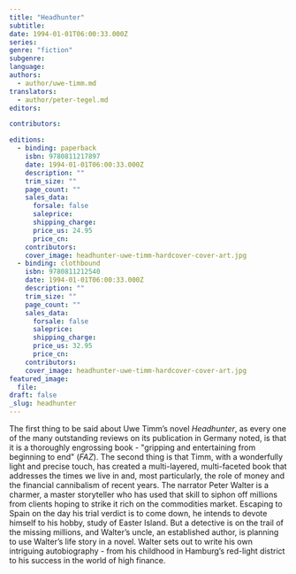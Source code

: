 ```yaml
---
title: "Headhunter"
subtitle:
date: 1994-01-01T06:00:33.000Z
series:
genre: "fiction"
subgenre:
language:
authors:
  - author/uwe-timm.md
translators:
  - author/peter-tegel.md
editors:

contributors:

editions:
  - binding: paperback
    isbn: 9780811217897
    date: 1994-01-01T06:00:33.000Z
    description: ""
    trim_size: ""
    page_count: ""
    sales_data:
      forsale: false
      saleprice:
      shipping_charge:
      price_us: 24.95
      price_cn:
    contributors:
    cover_image: headhunter-uwe-timm-hardcover-cover-art.jpg
  - binding: clothbound
    isbn: 9780811212540
    date: 1994-01-01T06:00:33.000Z
    description: ""
    trim_size: ""
    page_count: ""
    sales_data:
      forsale: false
      saleprice:
      shipping_charge:
      price_us: 32.95
      price_cn:
    contributors:
    cover_image: headhunter-uwe-timm-hardcover-cover-art.jpg
featured_image:
  file:
draft: false
_slug: headhunter
---
```


The first thing to be said about Uwe Timm’s novel _Headhunter_, as every one of the many outstanding reviews on its publication in Germany noted, is that it is a thoroughly engrossing book - "gripping and entertaining from beginning to end" (_FAZ_). The second thing is that Timm, with a wonderfully light and precise touch, has created a multi-layered, multi-faceted book that addresses the times we live in and, most particularly, the role of money and the financial cannibalism of recent years. The narrator Peter Walter is a charmer, a master storyteller who has used that skill to siphon off millions from clients hoping to strike it rich on the commodities market. Escaping to Spain on the day his trial verdict is to come down, he intends to devote himself to his hobby, study of Easter Island. But a detective is on the trail of the missing millions, and Walter’s uncle, an established author, is planning to use Walter’s life story in a novel. Walter sets out to write his own intriguing autobiography - from his childhood in Hamburg’s red-light district to his success in the world of high finance.

